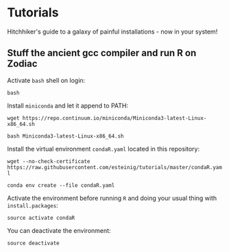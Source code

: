 # Tutorials

Hitchhiker's guide to a galaxy of painful installations - now in your system!

Stuff the ancient gcc compiler and run R on Zodiac
---

Activate `bash` shell on login:

`bash`

Install `miniconda` and let it append to PATH:

`wget https://repo.continuum.io/miniconda/Miniconda3-latest-Linux-x86_64.sh`

`bash Miniconda3-latest-Linux-x86_64.sh`

Install the virtual environment `condaR.yaml` located in this repository:

`wget --no-check-certificate https://raw.githubusercontent.com/esteinig/tutorials/master/condaR.yaml`

`conda env create --file condaR.yaml`

Activate the environment before running `R` and doing your usual thing with `install.packages`:

`source activate condaR`

You can deactivate the environment:

`source deactivate`


